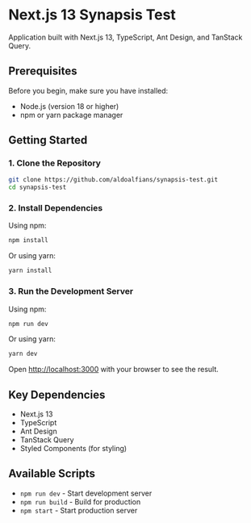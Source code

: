 # Next.js 13 Synapsis Test

Application built with Next.js 13, TypeScript, Ant Design, and TanStack Query.

## Prerequisites

Before you begin, make sure you have installed:

- Node.js (version 18 or higher)
- npm or yarn package manager

## Getting Started

### 1. Clone the Repository

```bash
git clone https://github.com/aldoalfians/synapsis-test.git
cd synapsis-test
```

### 2. Install Dependencies

Using npm:

```bash
npm install
```

Or using yarn:

```bash
yarn install
```

### 3. Run the Development Server

Using npm:

```bash
npm run dev
```

Or using yarn:

```bash
yarn dev
```

Open [http://localhost:3000](http://localhost:3000) with your browser to see the result.

## Key Dependencies

- Next.js 13
- TypeScript
- Ant Design
- TanStack Query
- Styled Components (for styling)

## Available Scripts

- `npm run dev` - Start development server
- `npm run build` - Build for production
- `npm start` - Start production server
